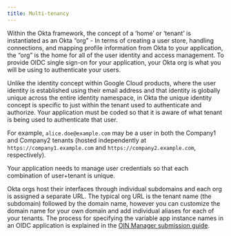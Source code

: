```yaml
---
title: Multi-tenancy
---
```


Within the Okta framework, the concept of a ‘home’ or ‘tenant’ is instantiated as an Okta “org” -  In terms of creating a user store, handling connections, and mapping profile information from Okta to your application, the “org” is the home for all of the user identity and access management. To provide OIDC single sign-on for your application, your Okta org is what you will be using to authenticate your users.

Unlike the identity concept within Google Cloud products, where the user identity is established using their email address and that identity is globally unique across the entire identity namespace, in Okta the unique identity concept is specific to just within the tenant used to authenticate and authorize. Your application must be coded so that it is aware of what tenant is being used to authenticate that user.

For example, `alice.doe@example.com` may be a user in both the Company1 and Company2 tenants (hosted independently at `https://company1.example.com` and `https://company2.example.com`, respectively).

Your application needs to manage user credentials so that each combination of user+tenant is unique.

Okta orgs host their interfaces through individual subdomains and each org is assigned a separate URL. The typical org URL is the tenant name (the subdomain) followed by the domain name, however you can customize the domain name for your own domain and add individual aliases for each of your tenants. The process for specifying the variable app instance names in an OIDC application is explained in the [OIN Manager submission guide](https://developer.okta.com/docs/guides/submit-app/openidconnect/submission2-specific/).

<NextSectionLink/>
